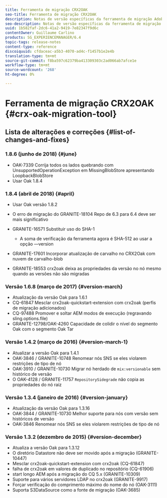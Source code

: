 ```yaml
---
title: Ferramenta de migração CRX2OAK
seo-title: Ferramenta de migração CRX2OAK
description: Notas de versão específicas da ferramenta de migração Adobe Experience Manager 6.4 CRX2OAK.
seo-description: Notas de versão específicas da ferramenta de migração Adobe Experience Manager 6.4 CRX2OAK.
uuid: 1b582faf-2dc6-41a2-9419-7e82347f9d6c
contentOwner: Guillaume Carlino
products: SG_EXPERIENCEMANAGER/6.4
topic-tags: release-notes
content-type: reference
discoiquuid: cfdaceac-a5b3-4070-ad4c-f1457b1e2e4b
translation-type: tm+mt
source-git-commit: f8ba597c62379ba413309303c2ad066ab7afce1e
workflow-type: tm+mt
source-wordcount: '268'
ht-degree: 0%

---
```



# Ferramenta de migração CRX2OAK {#crx-oak-migration-tool}

## Lista de alterações e correções {#list-of-changes-and-fixes}

### 1.8.6 (junho de 2018) {#june}

* OAK-7339 Corrija todos os lados quebrando com UnsupportedOperationException em MissingBlobStore apresentando LoopbackBlobStore
* Usar Oak 1.8.4

### 1.8.4 (abril de 2018) {#april}

* Usar Oak versão 1.8.2
* O erro de migração do GRANITE-18104 Repo de 6.3 para 6.4 deve ser mais significativo
* GRANITE-16571 Substituir uso do SHA-1

   * A soma de verificação da ferramenta agora é SHA-512 ao usar a opção —version

* GRANITE-17601 Incorporar atualização de carvalho no CRX2Oak com nuvem de carvalho-blob
* GRANITE-18553 crx2oak deixa as propriedades da versão no nó mesmo quando as versões não são migradas

### Versão 1.6.8 (março de 2017) {#version-march}

* Atualização da versão Oak para 1.6.1
* CQ-61847 Mesclar crx2oak-quickstart-extension com crx2oak (perfis de migração adicionados)
* CQ-97488 Promover e soltar AEM modos de execução (regravando sling.options.file)
* GRANITE-12798/OAK-4260 Capacidade de colidir o nível do segmento Oak com o segmento Oak Tar

### Versão 1.4.2 (março de 2016) {#version-march-1}

* Atualizar a versão Oak para 1.4.1
* OAK-3846 / GRANITE-10748 Renomear nós SNS se eles violarem restrições de tipo de nó
* OAK-3910 / GRANITE-10730 Migrar nó herdado de `mix:versionable` sem histórico de versão
* O OAK-4128 / GRANITE-11757 `RepositorySidegrade` não copia as propriedades do nó raiz

### Versão 1.3.4 (janeiro de 2016) {#version-january}

* Atualização da versão Oak para 1.3.16
* OAK-3844 / GRANITE-10730 Melhor suporte para nós com versão sem históricos de versão
* OAK-3846 Renomear nós SNS se eles violarem restrições de tipo de nó

### Versão 1.3.2 (dezembro de 2015) {#version-december}

* Atualiza a versão Oak para 1.3.12
* O diretório Datastore não deve ser movido após a migração (GRANITE-10447)
* Mesclar crx2oak-quickstart-extension com crx2oak (CQ-61847)
* falha de crx2oak em valores de duplicado no repositório (CQ-61906)
* start longo AEM após a migração do CQ 5.x (GRANITE-10309)
* Suporte para vários servidores LDAP no crx2oak (GRANITE-9917)
* Forçar verificação do comprimento máximo do nome do nó (OAK-3111)
* Suporta S3DataSource como a fonte de migração (OAK-3685)
